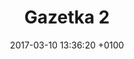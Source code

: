 ---
layout: Issue
title:  Gazetka 2
date:   2017-03-10 13:36:20 +0100
categories: Gazetka
issue: 2
---